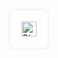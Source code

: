 <!-- Centered Bishop Image in a Box -->
<div align="center">
  <div style="background-color: white; padding: 10px; border-radius: 6px; width: 40px; height: 40px; display: flex; align-items: center; justify-content: center; box-shadow: 0 0 5px rgba(0,0,0,0.1);">
    <img src="https://upload.wikimedia.org/wikipedia/commons/b/b1/Chess_blt45.svg" alt="Bishop" width="24" height="24">
  </div>
</div>
